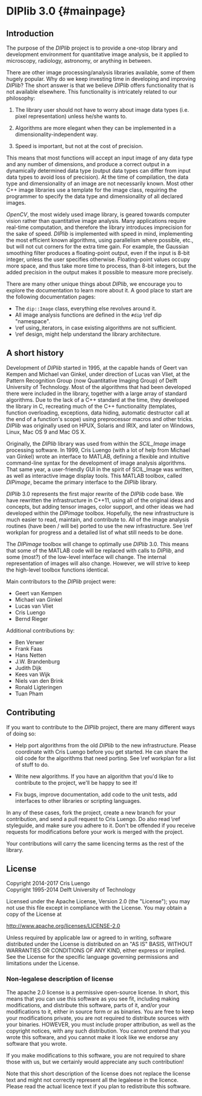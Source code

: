 # DIPlib 3.0 {#mainpage}

## Introduction

The purpose of the *DIPlib* project is to provide a one-stop library and
development environment for quantitative image analysis, be it applied
to microscopy, radiology, astronomy, or anything in between.

There are other image processing/analysis libraries available, some of
them hugely popular. Why do we keep investing time in developing and
improving *DIPlib*? The short answer is that we believe *DIPlib* offers
functionality that is not available elsewhere. This functionality is
intricately related to our philosophy:

1. The library user should not have to worry about image data types
(i.e. pixel representation) unless he/she wants to.

2. Algorithms are more elegant when they can be implemented in a
dimensionality-independent way.

3. Speed is important, but not at the cost of precision.

This means that most functions will accept an input image of any data
type and any number of dimensions, and produce a correct output in
a dynamically determined data type (output data types can differ from
input data types to avoid loss of precision). At the time of compilation,
the data type and dimensionality of an image are not necessarily known.
Most other C++ image libraries use a template for the image class,
requiring the programmer to specify the data type and dimensionality of
all declared images.

*OpenCV*, the most widely used image library, is geared towards computer
vision rather than quantitative image analysis. Many applications require
real-time computation, and therefore the library introduces imprecision
for the sake of speed. *DIPlib* is implemented with speed in mind,
implementing the most efficient known algorithms, using parallelism
where possible, etc., but will not cut corners for the extra time gain.
For example, the Gaussian smoothing filter produces a floating-point
output, even if the input is 8-bit integer, unless the user specifies
otherwise. Floating-point values occupy more space, and thus take more
time to process, than 8-bit integers, but the added precision in the
output makes it possible to measure more precisely.

There are many other unique things about *DIPlib*, we encourage you to
explore the documentation to learn more about it. A good place to start
are the following documentation pages:

- The `dip::Image` class, everything else revolves around it.
- All image analysis functions are defined in the `#dip` \ref dip "namespace".
- \ref using_iterators, in case existing algorithms are not sufficient.
- \ref design, might help understand the library architecture.

## A short history

Development of *DIPlib* started in 1995, at the capable hands of Geert
van Kempen and Michael van Ginkel, under direction of Lucas van Vliet,
at the Pattern Recognition Group (now Quantitative Imaging Group) of
Delft University of Technology. Most of the algorithms that had been
developed there were included in the library, together with a large
array of standard algorithms. Due to the lack of a C++ standard at the
time, they developed the library in C, recreating much of the C++
functionality (templates, function overloading, exceptions, data
hiding, automatic destructor call at the end of a function's scope)
using preprocessor macros and other tricks. *DIPlib* was originally used
on HPUX, Solaris and IRIX, and later on Windows, Linux, Mac OS 9 and
Mac OS X.

Originally, the *DIPlib* library was used from within the *SCIL_Image*
image processing software. In 1999, Cris Luengo (with a lot of help from
Michael van Ginkel) wrote an interface to MATLAB, defining a flexible
and intuitive command-line syntax for the development of image analysis
algorithms. That same year, a user-friendly GUI in the spirit of
SCIL_Image was written, as well as interactive image display tools. This
MATLAB toolbox, called *DIPimage*, became the primary interface to the
*DIPlib* library.

*DIPlib* 3.0 represents the first major rewrite of the *DIPlib* code base.
We have rewritten the infrastructure in C++11, using all of the original
ideas and concepts, but adding tensor images, color support, and other
ideas we had developed within the *DIPimage* toolbox.
Hopefully, the new infrastructure is much easier to read, maintain, and
contribute to. All of the image analysis routines (have been / will be)
ported to use the new infrastructure. See \ref workplan for progress and
a detailed list of what still needs to be done.

The *DIPimage* toolbox will change to optimally use *DIPlib* 3.0. This means
that some of the MATLAB code will be replaced with calls to *DIPlib*, and
some (most?) of the low-level interface will change. The internal
representation of images will also change. However, we will strive
to keep the high-level toolbox functions identical.

Main contributors to the *DIPlib* project were:
* Geert van Kempen
* Michael van Ginkel
* Lucas van Vliet
* Cris Luengo
* Bernd Rieger

Additional contributions by:
* Ben Verwer
* Frank Faas
* Hans Netten
* J.W. Brandenburg
* Judith Dijk
* Kees van Wijk
* Niels van den Brink
* Ronald Ligteringen
* Tuan Pham

## Contributing

If you want to contribute to the *DIPlib* project, there are many different
ways of doing so:

- Help port algorithms from the old *DIPlib* to the new infrastructure. Please
  coordinate with Cris Luengo before you get started. He can share the old code
  for the algorithms that need porting. See \ref workplan for a list of stuff to do.

- Write new algorithms. If you have an algorithm that you'd like to contribute
  to the project, we'll be happy to see it!

- Fix bugs, improve documentation, add code to the unit tests, add interfaces
  to other libraries or scripting languages.

In any of these cases, fork the project, create a new branch for your contribution,
and send a pull request to Cris Luengo. Do also read \ref styleguide, and make sure
you adhere to it. Don't be offended if you receive requests for modifications
before your work is merged with the project.

Your contributions will carry the same licencing terms as the rest of the library.

## License

Copyright 2014-2017 Cris Luengo  
Copyright 1995-2014 Delft University of Technology

Licensed under the Apache License, Version 2.0 (the "License");
you may not use this file except in compliance with the License.
You may obtain a copy of the License at

   http://www.apache.org/licenses/LICENSE-2.0

Unless required by applicable law or agreed to in writing, software
distributed under the License is distributed on an "AS IS" BASIS,
WITHOUT WARRANTIES OR CONDITIONS OF ANY KIND, either express or implied.
See the License for the specific language governing permissions and
limitations under the License.

### Non-legalese description of license

The apache 2.0 license is a permissive open-source license. In short, this means that
you can use this software as you see fit, including making modifications, and distribute
this software, parts of it, and/or your modifications to it, either in source form or as
binaries. You are free to keep your modifications private, you are not required to
distribute sources with your binaries. HOWEVER, you must include proper attribution, as
well as the copyright notices, with any such distribution. You cannot pretend that you
wrote this software, and you cannot make it look like we endorse any software that you
wrote.

If you make modifications to this software, you are not required to share those with us,
but we certainly would appreciate any such contribution!

Note that this short description of the license does not replace the license text and
might not correctly represent all the legaleese in the licence. Please read the actual
licence text if you plan to redistribute this software.
